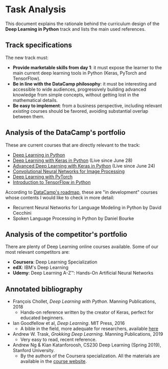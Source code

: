 # Task Analysis

This document explains the rationale behind the curriculum design of the **Deep Learning in Python** track and lists the main used references.

## Track specifications 

The new track must: 
  * **Provide marketable skills from day 1**: it must expose the learner to the main current deep learning tools in Python (Keras, PyTorch and TensorFlow).
  * **Be in line with the DataCamp philosophy**: it must be interesting and accessible to wide audiences, progressively building advanced knowledge from simple concepts, without getting lost in the mathematical details.
  * **Be easy to implement**: from a business perspective, including relevant *existing* courses should be favored, avoiding substantial overlap between them.

## Analysis of the DataCamp's portfolio

These are current courses that are directly relevant to the track:

  * [Deep Learning in Python](https://www.datacamp.com/courses/deep-learning-in-python)
  * [Deep Learning with Keras in Python](https://www.datacamp.com/courses/deep-learning-with-keras-in-python) (Live since June 28)
  * [Advanced Deep Learning with Keras in Python](https://www.datacamp.com/courses/advanced-deep-learning-with-keras-in-python) (Live since June 24)
  * [Convolutional Neural Networks for Image Processing](https://www.datacamp.com/courses/convolutional-neural-networks-for-image-processing)
  * [Deep Learning with PyTorch](https://www.datacamp.com/courses/deep-learning-with-pytorch)
  * [Introduction to TensorFlow in Python](https://www.datacamp.com/courses/introduction-to-tensorflow-in-python)

According to [DataCamp's roadmap](https://trello.com/b/BLplifUB/datacamp-course-roadmap), these are "in development" courses whose contents I would like to check in more detail:

  * Recurrent Neural Networks for Language Modeling in Python by David Cecchini
  * Spoken Language Processing in Python by Daniel Bourke

## Analysis of the competitor's portfolio

There are plenty of Deep Learning online courses available. Some of our most relevant competitors are:

  * **Coursera**: Deep Learning Specialization
  * **edX**: IBM's Deep Learning
  * **Udemy**: Deep Learning A-Z™: Hands-On Artificial Neural Networks

## Annotated bibliography
  * François Chollet, *Deep Learning with Python*. Manning Publications, 2018
    * Hands-on reference written by the creator of Keras, perfect for educated beginners.
  * Ian Goodfellow et al, *Deep Learning*. MIT Press, 2016
    * A bible in the field, more adequate for researchers, available [here](http://www.deeplearningbook.org/)
  * Andrew W. Trask, *Grokking Deep Learning*. Manning Publications, 2019
    * Very easy to read, recent reference.
  * Andrew Ng & Kian Katanforoosh, CS230 Deep Learning (Spring 2019), Stanford University.
    * By the authors of the Coursera specialization. All the materials are available in the [course website](http://cs230.stanford.edu/).
